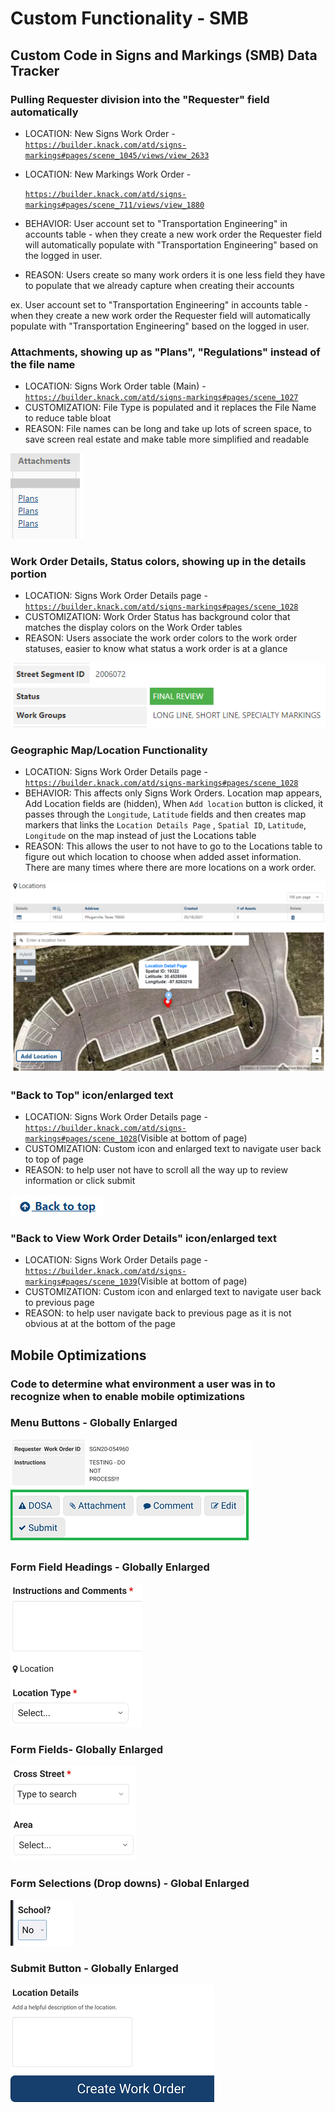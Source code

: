 # Custom Functionality - SMB

## Custom Code in Signs and Markings \(SMB\) Data Tracker

### Pulling Requester division into the "Requester" field automatically 

* LOCATION: New Signs Work Order - [`https://builder.knack.com/atd/signs-markings#pages/scene_1045/views/view_2633`](https://builder.knack.com/atd/signs-markings#pages/scene_1045/views/view_2633)
* LOCATION: New Markings Work Order - 

  [`https://builder.knack.com/atd/signs-markings#pages/scene_711/views/view_1880`](https://builder.knack.com/atd/signs-markings#pages/scene_711/views/view_1880)

* BEHAVIOR:  User account set to "Transportation Engineering" in accounts table - when they create a new work order the Requester field will automatically populate with "Transportation Engineering" based on the logged in user.
* REASON: Users create so many work orders it is one less field they have to populate that we already capture when creating their accounts

ex. User account set to "Transportation Engineering" in accounts table - when they create a new work order the Requester field will automatically populate with "Transportation Engineering" based on the logged in user.

### **Attachments, showing up as "Plans", "Regulations" instead of the file name**

* LOCATION: Signs Work Order table \(Main\) - [`https://builder.knack.com/atd/signs-markings#pages/scene_1027`](https://builder.knack.com/atd/signs-markings#pages/scene_1027)
* CUSTOMIZATION: File Type is populated and it replaces the File Name to reduce table bloat
* REASON: File names can be long and take up lots of screen space, to save screen real estate and make table more simplified and readable

![](../.gitbook/assets/image%20%2845%29.png)

### Work Order Details, Status colors, showing up in the details portion

* LOCATION: Signs Work Order Details page - [`https://builder.knack.com/atd/signs-markings#pages/scene_1028`](https://builder.knack.com/atd/signs-markings#pages/scene_1028)
* CUSTOMIZATION: Work Order Status has background color that matches the display colors on the Work Order tables
* REASON: Users associate the work order colors to the work order statuses, easier to know what status a work order is at a glance

![](../.gitbook/assets/image%20%2838%29.png)

### Geographic Map/Location Functionality

* LOCATION: Signs Work Order Details page - [`https://builder.knack.com/atd/signs-markings#pages/scene_1028`](https://builder.knack.com/atd/signs-markings#pages/scene_1028)
* BEHAVIOR: This affects only Signs Work Orders. Location map appears, Add Location fields are \(hidden\), When `Add location` button is clicked, it passes through the `Longitude`, `Latitude` fields and then creates map markers that links the `Location Details Page` , `Spatial ID`, `Latitude`, `Longitude` on the map instead of just the Locations table
* REASON: This allows the user to not have to go to the Locations table to figure out which location to choose when added asset information. There are many times where there are more locations on a work order.

![](../.gitbook/assets/image%20%2841%29.png)

### "Back to Top" icon/enlarged text 

* LOCATION: Signs Work Order Details page - [`https://builder.knack.com/atd/signs-markings#pages/scene_1028`](https://builder.knack.com/atd/signs-markings#pages/scene_1028)\(Visible at bottom of page\)
* CUSTOMIZATION: Custom icon and enlarged text to navigate user back to top of page
* REASON: to help user not have to scroll all the way up to review information or click submit

![](../.gitbook/assets/image%20%2834%29.png)

### "Back to View Work Order Details" icon/enlarged text 

*  LOCATION: Signs Work Order Details page - [`https://builder.knack.com/atd/signs-markings#pages/scene_1039`](https://builder.knack.com/atd/signs-markings#pages/scene_1039)\(Visible at bottom of page\)
* CUSTOMIZATION: Custom icon and enlarged text to navigate user back to previous page
* REASON: to help user navigate back to previous page as it is not obvious at at the bottom of the page

## Mobile Optimizations

### Code to determine what environment a user was in to recognize when to enable mobile optimizations

### Menu Buttons - Globally Enlarged

![](../.gitbook/assets/image%20%2837%29.png)

### Form Field Headings - Globally Enlarged

![](../.gitbook/assets/image%20%2835%29.png)

### Form Fields- Globally Enlarged

![](../.gitbook/assets/image%20%2839%29.png)

### Form Selections \(Drop downs\) - Global Enlarged

![](../.gitbook/assets/image%20%2842%29.png)

### Submit Button - Globally Enlarged

![](../.gitbook/assets/image%20%2840%29.png)

